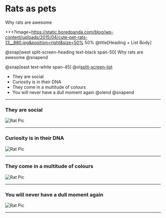 # Rats as pets

Why rats are awesome

+++?image=https://static.boredpanda.com/blog/wp-content/uploads/2015/04/cute-pet-rats-13__880.jpg&position=right&size=50% 50%
@title[Heading + List Body]

@snap[west split-screen-heading text-black span-50]
Why rats are awesome
@snapend

@snap[east text-white span-45]
@ol[split-screen-list](false)
- They are social
- Curiosity is in their DNA
- They come in a multitude of colours
- You will never have a dull moment again
@olend
@snapend

---
### They are social
![Rat Pic](https://static.boredpanda.com/blog/wp-content/uploads/2015/04/cute-pet-rats-13__880.jpg)

---
### Curiosity is in their DNA

![Rat Pic](https://static.boredpanda.com/blog/wp-content/uploads/2015/04/cute-pet-rats-35__880.jpg)

---
### They come in a multitude of colours

![Rat Pic](https://static.boredpanda.com/blog/wp-content/uploads/2015/04/cute-pet-rats-42__880.jpg)

---
### You will never have a dull moment again

![Rat Pic](https://static.boredpanda.com/blog/wp-content/uploads/2015/04/cute-pet-rats-29__880.jpg)

---
